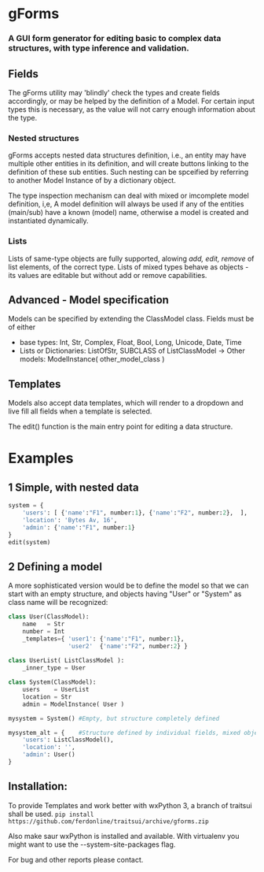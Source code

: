# gForms
### A GUI form generator for editing basic to complex data structures, with type inference and validation.

## Fields
The gForms utility may 'blindly' check the types and create fields accordingly, or may be helped by the definition of a Model. For certain input types this is necessary, as the value will not carry enough information about the type.

### Nested structures
gForms accepts nested data structures definition, i.e., an entity may have multiple other entities in its definition, and will create buttons linking to the definition of these sub entities. Such nesting can be spceified by referring to another Model Instance of by a dictionary object.

The type inspection mechanism can deal with mixed or imcomplete model definition, i,e, A model definition will always be used if any of the entities (main/sub) have a known (model) name, otherwise a model is created and instantiated dynamically.

### Lists
Lists of same-type objects are fully supported, alowing *add, edit, remove* of list elements, of the correct type. Lists of mixed types behave as objects - its values are editable but without add or remove capabilities.

## Advanced - Model specification
Models can be specified by extending the ClassModel class. Fields must be of either 
  - base types: Int, Str, Complex, Float, Bool, Long, Unicode, Date, Time 
  - Lists or Dictionaries: ListOfStr, SUBCLASS of ListClassModel -> Other models: ModelInstance( other_model_class )

## Templates
Models also accept data templates, which will render to a dropdown and live fill all fields when a template is selected.

The edit() function is the main entry point for editing a data structure.

# Examples
## 1 Simple, with nested data
```python
system = {
    'users': [ {'name':"F1", number:1}, {'name':"F2", number:2},  ],
    'location': 'Bytes Av, 16',
    'admin': {'name':"F1", number:1}
}
edit(system)
```

## 2 Defining a model
A more sophisticated version would be to define the model so that we can start with an empty structure, and objects having "User" or "System" as class name will be recognized:

```python
class User(ClassModel):
    name   = Str
    number = Int
    _templates={ 'user1': {'name':"F1", number:1},
                 'user2'  {'name':"F2", number:2} }
    
class UserList( ListClassModel ):
    _inner_type = User

class System(ClassModel):
    users    = UserList
    location = Str
    admin = ModelInstance( User )

mysystem = System() #Empty, but structure completely defined

mysystem_alt = {    #Structure defined by individual fields, mixed objects and base values
    'users': ListClassModel(),
    'location': '',
    'admin': User()
}
```

## Installation:
To provide Templates and work better with wxPython 3, a branch of traitsui shall be used. 
```pip install https://github.com/ferdonline/traitsui/archive/gforms.zip```

Also make saur wxPython is installed and available. With virtualenv you might want to use the --system-site-packages flag.

For bug and other reports please contact.
